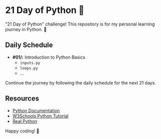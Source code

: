 # 21 Day of Python 🐍

"21 Day of Python" challenge! This repository is for my personal learning journey in Python. 🐍

## Daily Schedule

- **#01/:** Introduction to Python Basics
  - `inputs.py`
  - `loops.py`
  - ...

Continue the journey by following the daily schedule for the next 21 days.

## Resources

- [Python Documentation](https://docs.python.org/3/)
- [W3Schools Python Tutorial](https://www.w3schools.com/python/)
- [Real Python](https://realpython.com/)

Happy coding! 🚀